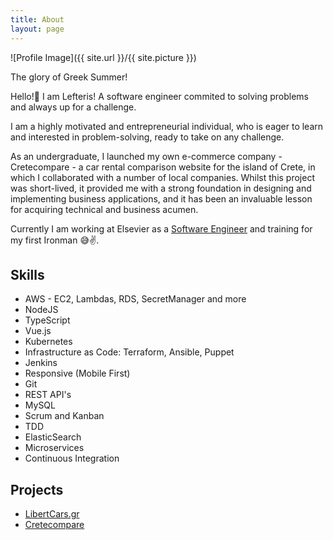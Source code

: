 ```yaml
---
title: About
layout: page
---
```

![Profile Image]({{ site.url }}/{{ site.picture }})
<figcaption class="caption">The glory of Greek Summer! </figcaption>

<p>Hello!👋
I am Lefteris! A software engineer commited to solving problems and always up for a challenge.
</p>
<p>
I am a highly motivated and entrepreneurial individual, who is eager to learn and interested in problem-solving, ready to take on any challenge.
</p>
<p>
As an undergraduate, I launched my own e-commerce company - Cretecompare - a car rental comparison website for the island of Crete, in which I collaborated with a number of local companies.
Whilst this project was short-lived, it provided me with a strong foundation in designing and implementing business applications, and it has been an invaluable lesson for acquiring technical and business acumen. 
</p>

<p>
Currently I am working at Elsevier as a 
<a href="https://www.elsevier.com/about/careers/technology-careers/lefteris-tatakis/">Software Engineer</a> and training for my first Ironman 😅✌️.
</p>

<h2>Skills</h2>

<ul class="skill-list">
	<li>AWS - EC2, Lambdas, RDS, SecretManager and more</li>
	<li>NodeJS</li>
	<li>TypeScript</li>
	<li>Vue.js</li>
	<li>Kubernetes</li>
	<li>Infrastructure as Code: Terraform, Ansible, Puppet</li>
	<li>Jenkins</li>
	<li>Responsive (Mobile First)</li>
	<li>Git</li>
	<li>REST API's</li>
	<li>MySQL</li>
	<li>Scrum and Kanban</li>
	<li>TDD </li>
	<li>ElasticSearch</li>
	<li>Microservices</li>
	<li>Continuous Integration</li>
</ul>

<h2>Projects</h2>

<ul>
	<li><a href="https://libertycars.gr">LibertCars.gr</a></li>
	<li><a href="../cretecompare/">Cretecompare</a></li>
</ul>
